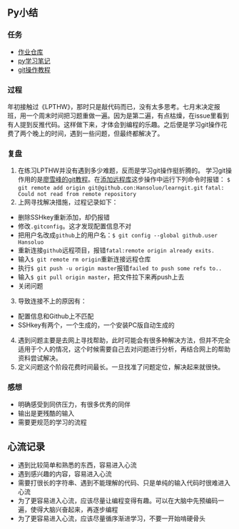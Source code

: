 ## Py小结 ##

### 任务 ###

- [作业仓库](https://github.com/Hansoluo/learn-python-the-hard-way)
- [py学习笔记](https://github.com/Hansoluo/learn-python-the-hard-way/blob/master/py%E5%AD%A6%E4%B9%A0%E7%AC%94%E8%AE%B0.md)
- [git操作教程](https://github.com/Hansoluo/learngit/blob/master/git.md)

### 过程 ###

年初接触过《LPTHW》，那时只是敲代码而已，没有太多思考。七月末决定报班，用一个周末时间把习题重做一遍。因为是第二遍，有点枯燥，在issue里看到有人提到反推代码。这样做下来，才体会到编程的乐趣。之后便是学习git操作花费了两个晚上的时间，遇到一些问题，但最终都解决了。

### 复盘 ###
1. 在练习LPTHW并没有遇到多少难题，反而是学习git操作挺折腾的。
学习git操作用的是[廖雪峰的git教程](https://www.liaoxuefeng.com/wiki/0013739516305929606dd18361248578c67b8067c8c017b000)。在[添加远程库](https://www.liaoxuefeng.com/wiki/0013739516305929606dd18361248578c67b8067c8c017b000/0013752340242354807e192f02a44359908df8a5643103a000)这步操作中运行下列命令时报错：
``$ git remote add origin git@github.con:Hansoluo/learngit.git``
``fatal: Could not read from remote repository``
2. 上网寻找解决措施，过程记录如下：
 - 删除SSHkey重新添加，却仍报错
 - 修改`.gitconfig`。这才发现配置信息不对
 - 把用户名改成`github`上的用户名：`$ git config --global github.user Hansoluo`
 - 重新连接`github`远程项目，报错`fatal:remote origin already exits.`
 - 输入`$ git remote rm origin`重新连接远程仓库
 - 执行`$ git push -u origin master`报错`failed to push some refs to..`
 - 输入`$ git pull origin master`，把文件拉下来再push上去
 - 关闭问题
3. 导致连接不上的原因有：
 - 配置信息和Github上不匹配
 - SSHkey有两个，一个生成的，一个安装PC版自动生成的
4. 遇到问题主要是去网上寻找帮助，此时可能会有很多种解决方法，但并不完全适用于个人的情况，这个时候需要自己去对问题进行分析，再结合网上的帮助资料尝试解决。
5. 定义问题这个阶段花费时间最长。一旦找准了问题定位，解决起来就很快。

### 感想 ###

- 明确感受到同侪压力，有很多优秀的同伴
- 输出是更残酷的输入
- 需要更规范的学习的流程

##  心流记录  ###
- 遇到比较简单和熟悉的东西，容易进入心流
- 遇到感兴趣的内容，容易进入心流
- 需要打很长的字符串、遇到不能理解的代码、只是单纯的输入代码时很难进入心流
- 为了更容易进入心流，应该尽量让编程变得有趣。可以在大脑中先预编码一遍，使得大脑兴奋起来，再逐步编程
- 为了更容易进入心流，应该尽量循序渐进学习，不要一开始啃硬骨头
